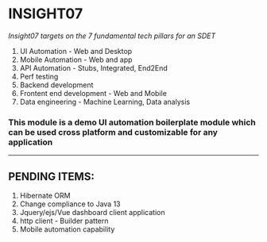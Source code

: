 # INSIGHT07
_Insight07 targets on the 7 fundamental tech pillars for an SDET_
1. UI Automation - Web and Desktop
2. Mobile Automation - Web and app
3. API Automation - Stubs, Integrated, End2End
4. Perf testing
5. Backend development
6. Frontent end development - Web and Mobile
7. Data engineering - Machine Learning, Data analysis

### This module is a demo UI automation boilerplate module which can be used cross platform and customizable for any application

---
## PENDING ITEMS:
1. Hibernate ORM
2. Change compliance to Java 13
3. Jquery/ejs/Vue dashboard client application
4. http client - Builder pattern
5. Mobile automation capability